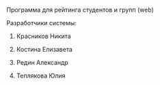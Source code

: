 
Программа для рейтинга студентов и групп (web)


Разработчики системы:

1. Красников Никита

2. Костина Елизавета

3. Редин Александр

4. Теплякова Юлия

